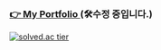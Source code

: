 <!--<h3> 👋Hi there </h3>-->      


### <a href="https://devjsy0897.github.io/devjsy0897/main" target="_blanc">👉 My Portfolio </a>(🛠수정 중입니다.)
<!--
### 👇First Team Project 'BestPriceMarket'.
> <a href="https://github.com/sowon-dev/bestPriceMarket">Github link</a>

### 👇First Android Application! Calculation.      
> <a href="https://github.com/devjsy0897/Cal">1. Github link</a>      
> <a href="https://play.google.com/store/apps/details?id=com.jsy.cal&hl=ko">2. Google Play Store link</a>
-->
[![solved.ac tier](http://mazassumnida.wtf/api/generate_badge?boj=devjsy0897)](https://solved.ac/devjsy0897)     
<!-- 
![Anurag's GitHub stats](https://github-readme-stats.vercel.app/api?username=devjsy0897&theme=dark&show_icons=true)

https://github.com/uyu423/resume-nextjs 참고하기
-->
